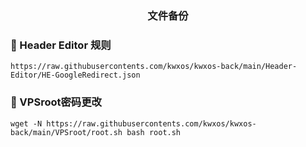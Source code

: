 <div align="center">
<h3>文件备份<h3>
</div>
  
### 🎉 Header Editor 规则
```
https://raw.githubusercontents.com/kwxos/kwxos-back/main/Header-Editor/HE-GoogleRedirect.json
```

### 🎉 VPSroot密码更改
```
wget -N https://raw.githubusercontents.com/kwxos/kwxos-back/main/VPSroot/root.sh bash root.sh
```
